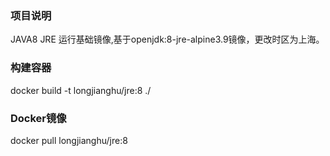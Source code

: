### 项目说明

JAVA8 JRE 运行基础镜像,基于openjdk:8-jre-alpine3.9镜像，更改时区为上海。


### 构建容器

docker build -t longjianghu/jre:8 ./

### Docker镜像

docker pull longjianghu/jre:8
